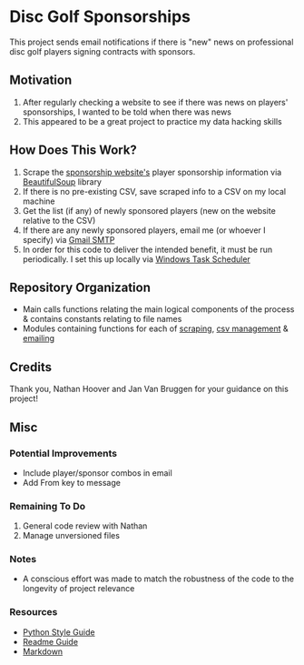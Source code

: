 # Disc Golf Sponsorships
This project sends email notifications if there is "new" news on professional disc golf players signing contracts with sponsors.

## Motivation
1. After regularly checking a website to see if there was news on players' sponsorships, I wanted to be told when there was news
2. This appeared to be a great project to practice my data hacking skills

## How Does This Work?
1. Scrape the [sponsorship website's](https://discgolf.ultiworld.com/2020/11/02/2021-player-sponsorship-tracker/) player sponsorship information via [BeautifulSoup](https://www.crummy.com/software/BeautifulSoup/bs4/doc/) library
2. If there is no pre-existing CSV, save scraped info to a CSV on my local machine
3. Get the list (if any) of newly sponsored players (new on the website relative to the CSV)
4. If there are any newly sponsored players, email me (or whoever I specify) via [Gmail SMTP](https://realpython.com/python-send-email/)
5. In order for this code to deliver the intended benefit, it must be run periodically. I set this up locally via [Windows Task Scheduler](http://theautomatic.net/2017/10/03/running-python-task-scheduler/)

## Repository Organization
- Main calls functions relating the main logical components of the process & contains constants relating to file names
- Modules containing functions for each of [scraping](https://github.com/greenbean1/dg-sponsorships/blob/main/scrape_functions.py), [csv management](https://github.com/greenbean1/dg-sponsorships/blob/main/csv_functions.py) & [emailing](https://github.com/greenbean1/dg-sponsorships/blob/main/email_functions.py)

## Credits
Thank you, Nathan Hoover and Jan Van Bruggen for your guidance on this project!

## Misc
### Potential Improvements
- Include player/sponsor combos in email
- Add From key to message
### Remaining To Do
1. General code review with Nathan
2. Manage unversioned files
### Notes
 - A conscious effort was made to match the robustness of the code to the longevity of project relevance 
### Resources
 - [Python Style Guide](https://www.python.org/dev/peps/pep-0008/)
 - [Readme Guide](https://medium.com/@meakaakka/a-beginners-guide-to-writing-a-kickass-readme-7ac01da88ab3)
 - [Markdown](https://www.markdownguide.org/cheat-sheet/)
